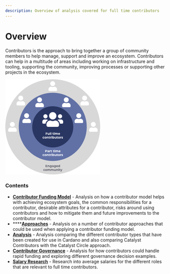 ```yaml
---
description: Overview of analysis covered for full time contributors
---
```


# Overview

Contributors is the approach to bring together a group of community members to help manage, support and improve an ecosystem. Contributors can help in a multitude of areas including working on infrastructure and tooling, supporting the community, improving processes or supporting other projects in the ecosystem.



![](.gitbook/assets/contributors-league-small.png)

### Contents

* [**Contributor Funding Model**](broken-reference) - Analysis on how a contributor model helps with achieving ecosystem goals, the common responsibilities for a contributor, desirable attributes for a contributor, risks around using contributors and how to mitigate them and future improvements to the contributor model.&#x20;
* ****[**Approaches**](broken-reference) - Analysis on a number of contributor approaches that could be used when applying a contributor funding model.
* [**Analysis**](broken-reference) - Analysis comparing the different contributor types that have been created for use in Cardano and also comparing Catalyst Contributors with the Catalyst Circle approach.
* [**Contributor Governance**](broken-reference) - Analysis for how contributors could handle rapid funding and exploring different governance decision examples.
* [**Salary Research**](broken-reference) - Research into average salaries for the different roles that are relevant to full time contributors.
